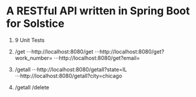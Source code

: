 # A RESTful API written in Spring Boot for Solstice

1. 9 Unit Tests
2. /get
⋅⋅⋅http://localhost:8080/get
⋅⋅⋅http://localhost:8080/get?work_number=
⋅⋅⋅http://localhost:8080/get?email=
3. /getall
⋅⋅⋅http://localhost:8080/getall?state=IL
⋅⋅⋅http://localhost:8080/getall?city=chicago

3. /getall /delete 


